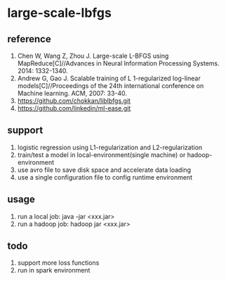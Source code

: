 # large-scale-lbfgs

## reference
1. Chen W, Wang Z, Zhou J. Large-scale L-BFGS using MapReduce[C]//Advances in Neural Information Processing Systems. 2014: 1332-1340.
2. Andrew G, Gao J. Scalable training of L 1-regularized log-linear models[C]//Proceedings of the 24th international conference on Machine learning. ACM, 2007: 33-40.
3. https://github.com/chokkan/liblbfgs.git
4. https://github.com/linkedin/ml-ease.git

## support
1. logistic regression using L1-regularization and L2-regularization
2. train/test a model in local-environment(single machine) or hadoop-environment
3. use avro file to save disk space and accelerate data loading
4. use a single configuration file to config runtime environment

## usage
1. run a local job: java -jar <xxx.jar> <config-file>
2. run a hadoop job: hadoop jar <xxx.jar> <config-file>

## todo
1. support more loss functions
2. run in spark environment
